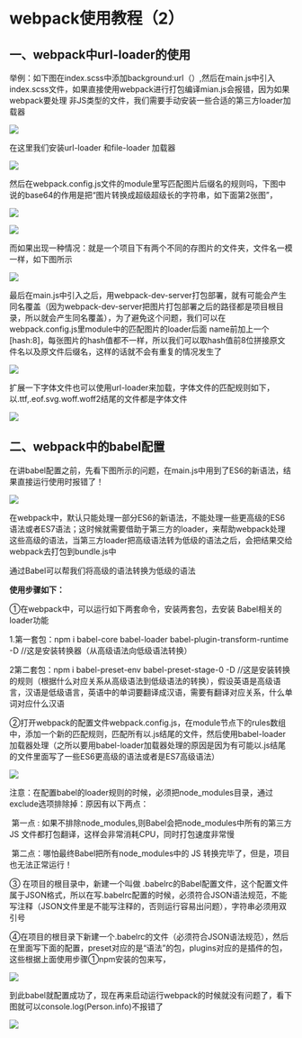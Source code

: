 #    webpack使用教程（2）

##    一、webpack中url-loader的使用

举例：如下图在index.scss中添加background:url（）,然后在main.js中引入index.scss文件，如果直接使用webpack进行打包编译mian.js会报错，因为如果webpack要处理 非JS类型的文件，我们需要手动安装一些合适的第三方loader加载器

 ![](https://javaalliance.oss-cn-shenzhen.aliyuncs.com/img/20190504212714.png)

  在这里我们安装url-loader 和file-loader 加载器

 ![](https://javaalliance.oss-cn-shenzhen.aliyuncs.com/img/20190504212817.png)

然后在webpack.config.js文件的module里写匹配图片后缀名的规则吗，下图中说的base64的作用是把“图片转换成超级超级长的字符串，如下面第2张图”，

![](https://javaalliance.oss-cn-shenzhen.aliyuncs.com/img/20190504212843.png)

![](https://javaalliance.oss-cn-shenzhen.aliyuncs.com/img/20190504213012.png)

而如果出现一种情况：就是一个项目下有两个不同的存图片的文件夹，文件名一模一样，如下图所示

![](https://javaalliance.oss-cn-shenzhen.aliyuncs.com/img/20190504213035.png)

最后在main.js中引入之后，用webpack-dev-server打包部署，就有可能会产生同名覆盖（因为webpack-dev-server把图片打包部署之后的路径都是项目根目录，所以就会产生同名覆盖），为了避免这个问题，我们可以在webpack.config.js里module中的匹配图片的loader后面 name前加上一个[hash:8]，每张图片的hash值都不一样，所以我们可以取hash值前8位拼接原文件名以及原文件后缀名，这样的话就不会有重复的情况发生了

![](https://javaalliance.oss-cn-shenzhen.aliyuncs.com/img/20190504213059.png)

扩展一下字体文件也可以使用url-loader来加载，字体文件的匹配规则如下，以.ttf,.eof.svg.woff.woff2结尾的文件都是字体文件

![](https://javaalliance.oss-cn-shenzhen.aliyuncs.com/img/20190504213112.png)



## 二、webpack中的babel配置

在讲babel配置之前，先看下图所示的问题，在main.js中用到了ES6的新语法，结果直接运行使用时报错了！

![](https://javaalliance.oss-cn-shenzhen.aliyuncs.com/img/20190504213127.png)

在webpack中，默认只能处理一部分ES6的新语法，不能处理一些更高级的ES6语法或者ES7语法；这时候就需要借助于第三方的loader，来帮助webpack处理这些高级的语法，当第三方loader把高级语法转为低级的语法之后，会把结果交给webpack去打包到bundle.js中

   通过Babel可以帮我们将高级的语法转换为低级的语法

**使用步骤如下：**

①在webpack中，可以运行如下两套命令，安装两套包，去安装 Babel相关的loader功能

1.第一套包：npm i babel-core  babel-loader  babel-plugin-transform-runtime -D    //这是安装转换器（从高级语法向低级语法转换）

2第二套包：npm i babel-preset-env babel-preset-stage-0 -D    //这是安装转换的规则（根据什么对应关系从高级语法到低级语法的转换），假设英语是高级语言，汉语是低级语言，英语中的单词要翻译成汉语，需要有翻译对应关系，什么单词对应什么汉语



②打开webpack的配置文件webpack.config.js，在module节点下的rules数组中，添加一个新的匹配规则，匹配所有以.js结尾的文件，然后使用babel-loader加载器处理（之所以要用babel-loader加载器处理的原因是因为有可能以.js结尾的文件里面写了一些ES6更高级的语法或者是ES7高级语法）

 ![](https://javaalliance.oss-cn-shenzhen.aliyuncs.com/img/20190504213147.png)

注意：在配置babel的loader规则的时候，必须把node_modules目录，通过exclude选项排除掉：原因有以下两点：

​       第一点 : 如果不排除node_modules,则Babel会把node_modules中所有的第三方 JS 文件都打包翻译，这样会非常消耗CPU，同时打包速度非常慢

​       第二点：哪怕最终Babel把所有node_modules中的 JS 转换完毕了，但是，项目也无法正常运行！



③ 在项目的根目录中，新建一个叫做 .babelrc的Babel配置文件，这个配置文件属于JSON格式，所以在写.babelrc配置的时候，必须符合JSON语法规范，不能写注释（JSON文件里是不能写注释的，否则运行容易出问题），字符串必须用双引号



④在项目的根目录下新建一个.babelrc的文件（必须符合JSON语法规范），然后在里面写下面的配置，preset对应的是“语法”的包，plugins对应的是插件的包，这些根据上面使用步骤①npm安装的包来写，

![](https://javaalliance.oss-cn-shenzhen.aliyuncs.com/img/20190504213223.png)



到此babel就配置成功了，现在再来启动运行webpack的时候就没有问题了，看下图就可以console.log(Person.info)不报错了

![](https://javaalliance.oss-cn-shenzhen.aliyuncs.com/img/20190504213244.png)
